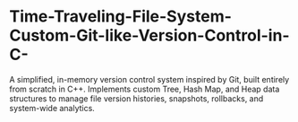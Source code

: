 # Time-Traveling-File-System-Custom-Git-like-Version-Control-in-C-
A simplified, in-memory version control system inspired by Git, built entirely from scratch in C++. Implements custom Tree, Hash Map, and Heap data structures to manage file version histories, snapshots, rollbacks, and system-wide analytics.
